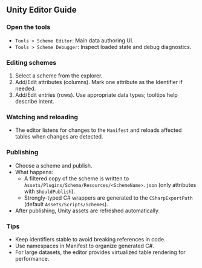 ## Unity Editor Guide

### Open the tools
- `Tools > Scheme Editor`: Main data authoring UI.
- `Tools > Scheme Debugger`: Inspect loaded state and debug diagnostics.

### Editing schemes
1. Select a scheme from the explorer.
2. Add/Edit attributes (columns). Mark one attribute as the Identifier if needed.
3. Add/Edit entries (rows). Use appropriate data types; tooltips help describe intent.

### Watching and reloading
- The editor listens for changes to the `Manifest` and reloads affected tables when changes are detected.

### Publishing
- Choose a scheme and publish.
- What happens:
  - A filtered copy of the scheme is written to `Assets/Plugins/Schema/Resources/<SchemeName>.json` (only attributes with `ShouldPublish`).
  - Strongly-typed C# wrappers are generated to the `CSharpExportPath` (default `Assets/Scripts/Schemes`).
- After publishing, Unity assets are refreshed automatically.

### Tips
- Keep identifiers stable to avoid breaking references in code.
- Use namespaces in Manifest to organize generated C#.
- For large datasets, the editor provides virtualized table rendering for performance.


